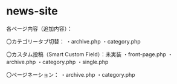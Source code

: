 # news-site
各ページ内容（追加内容）：

〇カテゴリータブ切替：
  ・archive.php
  ・category.php

〇カスタム投稿（Smart Custom Field）：未実装
  ・front-page.php
  ・archive.php
  ・category.php
  ・single.php

〇ページネーション：
  ・archive.php
  ・category.php
